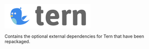 ![Tern](https://raw.githubusercontent.com/tern-lang/tern-site/master/tern-lang.org/img/logo-small.png)

Contains the optional external dependencies for Tern that have been repackaged. 
